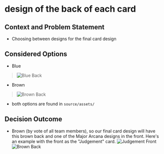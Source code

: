 # design of the back of each card
## Context and Problem Statement
* Choosing between designs for the final card design

## Considered Options
* Blue
> ![Blue Back](cse110-sp23-group11/source/assets/FinishedTarotCards/BacksideofTarotCard2.png)
* Brown
> ![Brown Back](cse110-sp23-group11/source/assets/FinishedTarotCards/TarotCardBack.png)
* both options are found in `source/assets/`

## Decision Outcome
* Brown (by vote of all team members), so our final card design will have this brown back and one of the Major Arcana designs in the front. Here's an example with the front as the "Judgement" card.
![Judgement Front](cse110-sp23-group11/source/assets/FinishedTarotCards/JudgementTarotCard.png)
![Brown Back](cse110-sp23-group11/source/assets/FinishedTarotCards/TarotCardBack.png)
